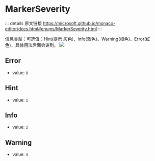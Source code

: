 # MarkerSeverity

<backTop />
        
::: details 原文链接
https://microsoft.github.io/monaco-editor/docs.html#enums/MarkerSeverity.html
:::

信息类型；可选值：Hint(提示 灰色)、Info(蓝色)、Warning(橙色)、Error(红色)，具体用法后面会讲到。
<img src="/MarkerSeverity.png" />

## Error
- value: `8`

## Hint
- value: `1`

## Info
- value: `2`

## Warning
- value: `4`
